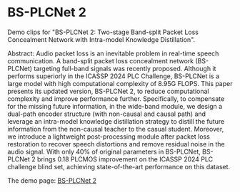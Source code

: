 # BS-PLCNet 2


Demo clips for "BS-PLCNet 2: Two-stage Band-split Packet Loss Concealment Network with Intra-model Knowledge Distillation".


Abstract:
Audio packet loss is an inevitable problem in real-time speech communication. A band-split packet loss concealment network (BS-PLCNet) targeting full-band signals was recently proposed. Although it performs superiorly in the ICASSP 2024 PLC Challenge, BS-PLCNet is a large model with high computational complexity of 8.95G FLOPS. This paper presents its updated version, BS-PLCNet 2, to reduce computational complexity and improve performance further. Specifically, to compensate for the missing future information, in the wide-band module, we design a dual-path encoder structure (with non-causal and causal path) and leverage an intra-model knowledge distillation strategy to distill the future information from the non-causal teacher to the casual student. Moreover, we introduce a lightweight post-processing module after packet loss restoration to recover speech distortions and remove residual noise in the audio signal. With only 40% of original parameters in BS-PLCNet, BS-PLCNet 2  brings 0.18 PLCMOS improvement on the ICASSP 2024 PLC challenge blind set, achieving state-of-the-art performance on this dataset.
 

The demo page: [BS-PLCNet 2](https://Interspeech-BSPLCNet2.github.io/BS-PLCNet2/)
